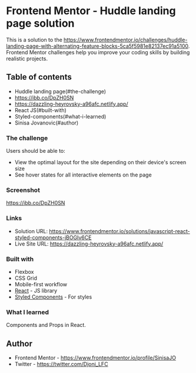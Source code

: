 # Frontend Mentor - Huddle landing page solution

This is a solution to the https://www.frontendmentor.io/challenges/huddle-landing-page-with-alternating-feature-blocks-5ca5f5981e82137ec91a5100. Frontend Mentor challenges help you improve your coding skills by building realistic projects. 

## Table of contents

  - Huddle landing page(#the-challenge)
  - https://ibb.co/DpZH0SN
  - https://dazzling-heyrovsky-a96afc.netlify.app/
  - React JS(#built-with)
  - Styled-components(#what-i-learned)
  - Sinisa Jovanovic(#author)

### The challenge

Users should be able to:

- View the optimal layout for the site depending on their device's screen size
- See hover states for all interactive elements on the page

### Screenshot

https://ibb.co/DpZH0SN

### Links

- Solution URL: https://www.frontendmentor.io/solutions/javascript-react-styled-components-jBOGIv6CE
- Live Site URL: https://dazzling-heyrovsky-a96afc.netlify.app/

### Built with

- Flexbox
- CSS Grid
- Mobile-first workflow
- [React](https://reactjs.org/) - JS library
- [Styled Components](https://styled-components.com/) - For styles

### What I learned

Components and Props in React.


## Author

- Frontend Mentor - https://www.frontendmentor.io/profile/SinisaJO
- Twitter - https://twitter.com/Djoni_LFC

